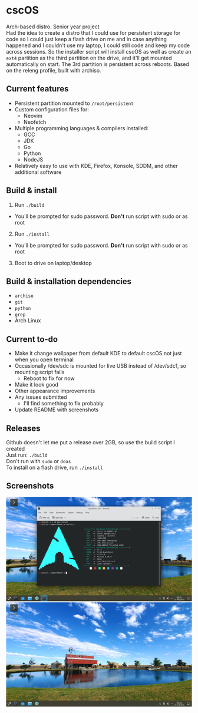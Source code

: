 # cscOS
Arch-based distro. Senior year project  
Had the idea to create a distro that I could use for persistent storage for code so I could just keep a flash drive on me and in case
anything happened and I couldn't use my laptop, I could still code and keep my code across sessions. So the installer script will install cscOS as well as
create an `ext4` partition as the third partition on the drive, and it'll get mounted automatically on start. The 3rd partition is persistent across reboots. Based on the releng profile, built with archiso.

## Current features
 - Persistent partition mounted to `/root/persistent`
 - Custom configuration files for:
   - Neovim
   - Neofetch
 - Multiple programming languages & compilers installed:
   - GCC
   - JDK
   - Go
   - Python
   - NodeJS
 - Relatively easy to use with KDE, Firefox, Konsole, SDDM, and other additional software
 
## Build & install
 1. Run `./build`
   - You'll be prompted for sudo password. **Don't** run script with sudo or as root
 2. Run `./install`
   - You'll be prompted for sudo password. **Don't** run script with sudo or as root
 3. Boot to drive on laptop/desktop
 
## Build & installation dependencies
 - `archiso`
 - `git`
 - `python`
 - `grep`
 - Arch Linux
 
## Current to-do
 - Make it change wallpaper from default KDE to default cscOS not just when you open terminal
 - Occasionally /dev/sdc is mounted for live USB instead of /dev/sdc1, so mounting script fails
   - Reboot to fix for now
 - Make it look good
 - Other appearance improvements
 - Any issues submitted
   - I'll find something to fix probably
 - Update README with screenshots

## Releases
Github doesn't let me put a release over 2GB, so use the build script I created  
Just run: `./build`  
Don't run with `sudo` or `doas`  
To install on a flash drive, run `./install`  

## Screenshots
![cscOS-liveUSB](https://raw.githubusercontent.com/chicken-in-a-can/cscOS/master/Media/cscOS_001.png)
![cscOS-liveUSB](https://raw.githubusercontent.com/chicken-in-a-can/cscOS/master/Media/cscOS_002.png)
